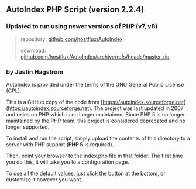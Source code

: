 ## AutoIndex PHP Script (version 2.2.4)

### Updated to run using newer versions of PHP (v7, v8)

> repository: [github.com/hostflux/AutoIndex](https://github.com/hostflux/AutoIndex)
>
> download: [github.com/hostflux/AutoIndex/archive/refs/heads/master.zip](https://github.com/hostflux/AutoIndex/archive/refs/heads/master.zip)

### by Justin Hagstrom
AutoIndex is provided under the terms of the GNU General Public License (GPL).

This is a GitHub copy of the code from [https://autoindex.sourceforge.net](https://autoindex.sourceforge.net). The project was last updated in 2007 and relies on PHP which is no longer maintained. Since PHP 5 is no longer maintained by the PHP team, this project is considered deprecated and no longer supported.

To install and run the script, simply upload the contents of this directory to a server with PHP support (**PHP 5** is required).

Then, point your browser to the index.php file in that folder. The first time you do this, it will take you to a configuration page.

To use all the default values, just click the button at the bottom, or customize it however you want.
